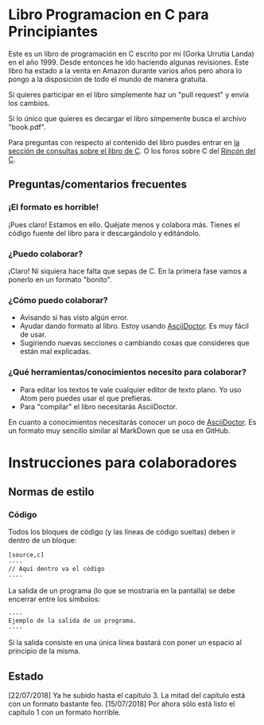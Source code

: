 # Libro Programacion en C para Principiantes

Este es un libro de programación en C escrito por mí (Gorka Urrutia Landa) en el año 1999. Desde entonces he ido haciendo algunas revisiones. Este libro ha estado a la venta en Amazon durante varios años pero ahora lo pongo a la disposición de todo el mundo de manera gratuita.

Si quieres participar en el libro simplemente haz un "pull request" y envía los cambios.

Si lo único que quieres es decargar el libro símpemente busca el archivo "book.pdf".

Para preguntas con respecto al contenido del libro puedes entrar en [la sección de consultas sobre el libro de C](https://elrincondelc.com/foros/viewforum.php?f=11). O los foros sobre C del [Rincón del C](https://elrincondelc.com/foros).

## Preguntas/comentarios frecuentes

### ¡El formato es horrible!

¡Pues claro! Estamos en ello. Quéjate menos y colabora más. Tienes el código fuente del libro para ir descargándolo y editándolo.

### ¿Puedo colaborar?

¡Claro! Ni siquiera hace falta que sepas de C. En la primera fase vamos a ponerlo en un formato "bonito".

### ¿Cómo puedo colaborar?

* Avisando si has visto algún error.
* Ayudar dando formato al libro. Estoy usando [AsciiDoctor](https://asciidoctor.org/). Es muy fácil de usar.
* Sugiriendo nuevas secciones o cambiando cosas que consideres que están mal explicadas.

### ¿Qué herramientas/conocimientos necesito para colaborar?

* Para editar los textos te vale cualquier editor de texto plano. Yo uso Atom pero puedes usar el que prefieras.
* Para "compilar" el libro necesitarás AsciiDoctor.

En cuanto a conocimientos necesitarás conocer un poco de [AsciiDoctor](https://asciidoctor.org/). Es un formato muy sencillo similar al MarkDown que se usa en GitHub.

# Instrucciones para colaboradores

## Normas de estilo

### Código

Todos los bloques de código (y las líneas de código sueltas) deben ir dentro de un bloque:

```
[source,c]
----
// Aquí dentro va el código
----
```

La salida de un programa (lo que se mostraría en la pantalla) se debe encerrar entre los símbolos:

```
----
Ejemplo de la salida de un programa.
----
```

Si la salida consiste en una única línea bastará con poner un espacio al principio de la misma.

## Estado

[22/07/2018] Ya he subido hasta el capítulo 3. La mitad del capítulo está con un formato bastante feo.
[15/07/2018] Por ahora sólo está listo el capítulo 1 con un formato horrible.
